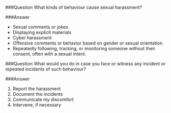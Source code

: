 ###Question
What kinds of behaviour cause sexual harassment?

###Answer
- Sexual comments or jokes
- Displaying explicit materials
- Cyber harassment
- Offensive comments or behavior based on gender or sexual orientation
- Repeatedly following, tracking, or monitoring someone without their consent, often with a sexual intent.

###Question
What would you do in case you face or witness any incident or repeated incidents of such behaviour?

###Answer
1. Report the harassment
2. Document the incidents
3. Communicate my discomfort
4. Intervene, if necessary


